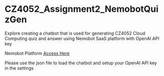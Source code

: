 # CZ4052_Assignment2_NemobotQuizGen
Explore creating a chatbot that is used for generating CZ4052 Cloud Computing quiz and answer using Nemobot SaaS platform with OpenAI API key

Nemobot Platform [Access Here](https://nemobot-neue-experiment.vercel.app/playground/chatbot)

Please use the json file to load the chatbot and setup your OpenAI API key in the settings

